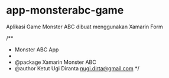 # app-monsterabc-game
Aplikasi Game Monster ABC dibuat menggunakan Xamarin Form

/**
* Monster ABC App
*
* @package  Xamarin Monster ABC
* @author   Ketut Ugi Diranta <nugi.dirta@gmail.com>
*/